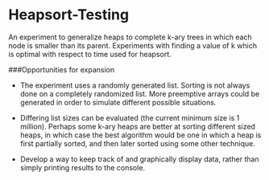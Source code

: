# Heapsort-Testing
An experiment to generalize heaps to complete k-ary trees in which each node is smaller than its parent. Experiments with finding a value of k which is optimal with respect to time used for heapsort.

###Opportunities for expansion

* The experiment uses a randomly generated list. Sorting is not always done on a completely randomized list. More preemptive arrays could be generated in order to simulate different possible situations.

* Differing list sizes can be evaluated (the current minimum size is 1 million). Perhaps some k-ary heaps are better at sorting different sized heaps, in which case the best algorithm would be one in which a heap is first partially sorted, and then later sorted using some other technique.

* Develop a way to keep track of and graphically display data, rather than simply printing results to the console.